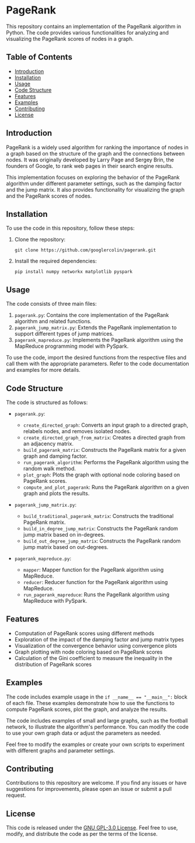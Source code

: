 # PageRank

This repository contains an implementation of the PageRank algorithm in Python. The code provides various functionalities for analyzing and visualizing the PageRank scores of nodes in a graph.

## Table of Contents

- [Introduction](#introduction)
- [Installation](#installation)
- [Usage](#usage)
- [Code Structure](#code-structure)
- [Features](#features)
- [Examples](#examples)
- [Contributing](#contributing)
- [License](#license)

## Introduction

PageRank is a widely used algorithm for ranking the importance of nodes in a graph based on the structure of the graph and the connections between nodes. It was originally developed by Larry Page and Sergey Brin, the founders of Google, to rank web pages in their search engine results.

This implementation focuses on exploring the behavior of the PageRank algorithm under different parameter settings, such as the damping factor and the jump matrix. It also provides functionality for visualizing the graph and the PageRank scores of nodes.

## Installation

To use the code in this repository, follow these steps:

1. Clone the repository:
   ```
   git clone https://github.com/googlercolin/pagerank.git
   ```

2. Install the required dependencies:
   ```
   pip install numpy networkx matplotlib pyspark
   ```

## Usage

The code consists of three main files:

1. `pagerank.py`: Contains the core implementation of the PageRank algorithm and related functions.
2. `pagerank_jump_matrix.py`: Extends the PageRank implementation to support different types of jump matrices.
3. `pagerank_mapreduce.py`: Implements the PageRank algorithm using the MapReduce programming model with PySpark.

To use the code, import the desired functions from the respective files and call them with the appropriate parameters. Refer to the code documentation and examples for more details.

## Code Structure

The code is structured as follows:

- `pagerank.py`:
  - `create_directed_graph`: Converts an input graph to a directed graph, relabels nodes, and removes isolated nodes.
  - `create_directed_graph_from_matrix`: Creates a directed graph from an adjacency matrix.
  - `build_pagerank_matrix`: Constructs the PageRank matrix for a given graph and damping factor.
  - `run_pagerank_algorithm`: Performs the PageRank algorithm using the random walk method.
  - `plot_graph`: Plots the graph with optional node coloring based on PageRank scores.
  - `compute_and_plot_pagerank`: Runs the PageRank algorithm on a given graph and plots the results.

- `pagerank_jump_matrix.py`:
  - `build_traditional_pagerank_matrix`: Constructs the traditional PageRank matrix.
  - `build_in_degree_jump_matrix`: Constructs the PageRank random jump matrix based on in-degrees.
  - `build_out_degree_jump_matrix`: Constructs the PageRank random jump matrix based on out-degrees.

- `pagerank_mapreduce.py`:
  - `mapper`: Mapper function for the PageRank algorithm using MapReduce.
  - `reducer`: Reducer function for the PageRank algorithm using MapReduce.
  - `run_pagerank_mapreduce`: Runs the PageRank algorithm using MapReduce with PySpark.

## Features
- Computation of PageRank scores using different methods
- Exploration of the impact of the damping factor and jump matrix types
- Visualization of the convergence behavior using convergence plots
- Graph plotting with node coloring based on PageRank scores
- Calculation of the Gini coefficient to measure the inequality in the distribution of PageRank scores

## Examples

The code includes example usage in the `if __name__ == "__main__":` block of each file. These examples demonstrate how to use the functions to compute PageRank scores, plot the graph, and analyze the results.

The code includes examples of small and large graphs, such as the football network, to illustrate the algorithm's performance. You can modify the code to use your own graph data or adjust the parameters as needed.

Feel free to modify the examples or create your own scripts to experiment with different graphs and parameter settings.

## Contributing

Contributions to this repository are welcome. If you find any issues or have suggestions for improvements, please open an issue or submit a pull request.

## License

This code is released under the [GNU GPL-3.0 License](LICENSE). Feel free to use, modify, and distribute the code as per the terms of the license.